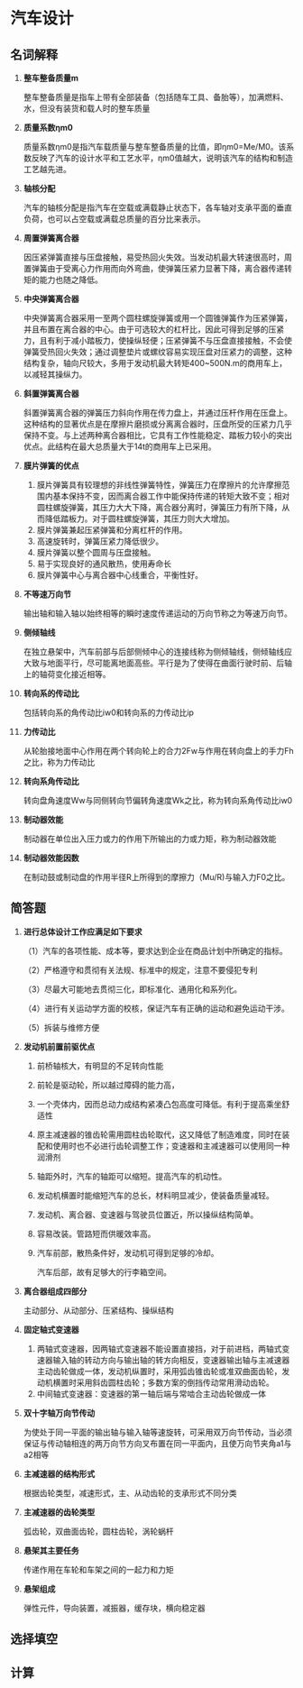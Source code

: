 # 汽车设计

## 名词解释

1. **整车整备质量m**

   整车整备质量是指车上带有全部装备（包括随车工具、备胎等），加满燃料、水，但没有装货和载人时的整车质量

2. **质量系数ηm0**

   质量系数ηm0是指汽车载质量与整车整备质量的比值，即ηm0=Me/M0。该系数反映了汽车的设计水平和工艺水平，ηm0值越大，说明该汽车的结构和制造工艺越先进。

3. **轴核分配**

   汽车的轴核分配是指汽车在空载或满载静止状态下，各车轴对支承平面的垂直负荷，也可以占空载或满载总质量的百分比来表示。

4. **周置弹簧离合器**

   因压紧弹簧直接与压盘接触，易受热回火失效。当发动机最大转速很高时，周置弹簧由于受离心力作用而向外弯曲，使弹簧压紧力显著下降，离合器传递转矩的能力也随之降低。

5. **中央弹簧离合器**

   中央弹簧离合器采用一至两个圆柱螺旋弹簧或用一个圆锥弹簧作为压紧弹簧，并且布置在离合器的中心。由于可选较大的杠杆比，因此可得到足够的压紧力，且有利于减小踏板力，使操纵轻便；压紧弹簧不与压盘直接接触，不会使弹簧受热回火失效；通过调整垫片或螺纹容易实现压盘对压紧力的调整，这种结构复杂，轴向尺较大，多用于发动机最大转矩400~500N.m的商用车上，以减轻其操纵力。

6. **斜置弹簧离合器**

   斜置弹簧离合器的弹簧压力斜向作用在传力盘上，并通过压杆作用在压盘上。这种结构的显著优点是在摩擦片磨损或分离离合器时，压盘所受的压紧力几乎保持不变。与上述两种离合器相比，它具有工作性能稳定、踏板力较小的突出优点。此结构在最大总质量大于14t的商用车上已采用。

7. **膜片弹簧的优点**

   1. 膜片弹簧具有较理想的非线性弹簧特性，弹簧压力在摩擦片的允许摩擦范围内基本保持不变，因而离合器工作中能保持传递的转矩大致不变；相对圆柱螺旋弹簧，其压力大大下降，离合器分离时，弹簧压力有所下降，从而降低踏板力。对于圆柱螺旋弹簧，其压力则大大增加。
   2. 膜片弹簧兼起压紧弹簧和分离杠杆的作用。
   3. 高速旋转时，弹簧压紧力降低很少。
   4. 膜片弹簧以整个圆周与压盘接触。
   5. 易于实现良好的通风散热，使用寿命长
   6. 膜片弹簧中心与离合器中心线重合，平衡性好。

8. **不等速万向节**

   输出轴和输入轴以始终相等的瞬时速度传递运动的万向节称之为等速万向节。

9. **侧倾轴线**

   在独立悬架中，汽车前部与后部侧倾中心的连接线称为侧倾轴线，侧倾轴线应大致与地面平行，尽可能离地面高些。平行是为了使得在曲面行驶时前、后轴上的轴荷变化接近相等。

10. **转向系的传动比**

    包括转向系的角传动比iw0和转向系的力传动比ip

11. **力传动比**

    从轮胎接地面中心作用在两个转向轮上的合力2Fw与作用在转向盘上的手力Fh之比，称为力传动比

12. **转向系角传动比** 

    转向盘角速度Ww与同侧转向节偏转角速度Wk之比，称为转向系角传动比iw0

13. **制动器效能**

    制动器在单位出入压力或力的作用下所输出的力或力矩，称为制动器效能

14. **制动器效能因数**

    在制动鼓或制动盘的作用半径R上所得到的摩擦力（Mu/R)与输入力F0之比。

## 简答题

1. **进行总体设计工作应满足如下要求**

   （1）汽车的各项性能、成本等，要求达到企业在商品计划中所确定的指标。

   （2）严格遵守和贯彻有关法规、标准中的规定，注意不要侵犯专利

   （3）尽最大可能地去贯彻三化，即标准化、通用化和系列化。

   （4）进行有关运动学方面的校核，保证汽车有正确的运动和避免运动干涉。

   （5）拆装与维修方便

2. **发动机前置前驱优点**

   1. 前桥轴核大，有明显的不足转向性能 

   2.  前轮是驱动轮，所以越过障碍的能力高，

   3.  一个壳体内，因而总动力成结构紧凑凸包高度可降低。有利于提高乘坐舒适性

   4.  原主减速器的锥齿轮需用圆柱齿轮取代，这又降低了制造难度，同时在装配和使用时也不必进行齿轮调整工作；变速器和主减速器可以使用同一种润滑剂

   5.  轴距外时，汽车的轴距可以缩短。提高汽车的机动性。

   6.  发动机横置时能缩短汽车的总长，材料明显减少，使装备质量减轻。

   7.  发动机、离合器、变速器与驾驶员位置近，所以操纵结构简单。

   8.  容易改装。管路短而供暖效率高。

   9. 汽车前部，散热条件好，发动机可得到足够的冷却。

      汽车后部，故有足够大的行李箱空间。

   

3. **离合器组成四部分**

   主动部分、从动部分、压紧结构、操纵结构

4. **固定轴式变速器**

   1. 两轴式变速器，因两轴式变速器不能设置直接挡，对于前进档，两轴式变速器输入轴的转动方向与输出轴的转方向相反，变速器输出轴与主减速器主动齿轮做成一体，发动机纵置时，采用弧齿锥齿轮或准双曲面齿轮，发动机横置时采用斜齿圆柱齿轮；多数方案的倒挡传动常用滑动齿轮。
   2. 中间轴式变速器：变速器的第一轴后端与常啮合主动齿轮做成一体

5. **双十字轴万向节传动**

   为使处于同一平面的输出轴与输入轴等速旋转，可采用双万向节传动，当必须保证与传动轴相连的两万向节方向叉布置在同一平面内，且使万向节夹角a1与a2相等

6. **主减速器的结构形式**

   根据齿轮类型，减速形式，主、从动齿轮的支承形式不同分类

7. **主减速器的齿轮类型**

   弧齿轮，双曲面齿轮，圆柱齿轮，涡轮蜗杆

8. **悬架其主要任务**

   传递作用在车轮和车架之间的一起力和力矩

9. **悬架组成**

   弹性元件，导向装置，减振器，缓存块，横向稳定器

## 选择填空

## 计算

